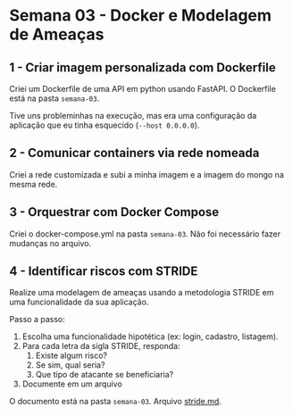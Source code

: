 # Semana 03 - Docker e Modelagem de Ameaças

## 1 - Criar imagem personalizada com Dockerfile

Criei um Dockerfile de uma API em python usando FastAPI. O Dockerfile está na pasta `semana-03`.

Tive uns probleminhas na execução, mas era uma configuração da aplicação que eu tinha esquecido (`--host 0.0.0.0`).

## 2 - Comunicar containers via rede nomeada

Criei a rede customizada e subi a minha imagem e a imagem do mongo na mesma rede.

## 3 - Orquestrar com Docker Compose

Criei o docker-compose.yml na pasta `semana-03`. Não foi necessário fazer mudanças no arquivo.

## 4 - Identificar riscos com STRIDE

Realize uma modelagem de ameaças usando a metodologia STRIDE em uma funcionalidade da sua aplicação.

Passo a passo:
1. Escolha uma funcionalidade hipotética (ex: login, cadastro, listagem).
2. Para cada letra da sigla STRIDE, responda:
    1. Existe algum risco?
    2. Se sim, qual seria?
    3. Que tipo de atacante se beneficiaria?
3. Documente em um arquivo

O documento está na pasta `semana-03`. Arquivo [stride.md](semana-03/stride.md).